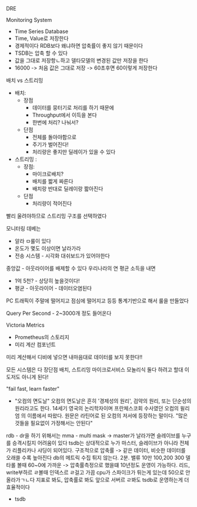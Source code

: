 
DRE

Monitoring System
- Time Series Database
- Time, Value로 저장한다
- 경제적이다 RDB보다 왜냐하면 압축률이 좋지 않기 때문이다
- TSDB는 압축 할 수 있다
- 값을 그대로 저장항ㄴ하고 델타모델의 변경된 값만 저장을 한다
- 16000 -> 처음 값은 그대로 저장 -> 60초후면 60이렇게 저장한다

배치 vs 스트리밍
- 배치: 
	- 장점
		- 데이터를 뭉터기로 처리를 하기 때문에 
		- Throughput에서 이득을 본다
		- 한번에 처리? 나눠서?
	- 단점
		- 전체를 돌아야함으로
		- 주기가 벌어진다! 
		- 처리량은 좋지만 딜레이가 있을 수 있다
- 스트리밍 : 
	- 장점: 
		- 마이크로배치?
		- 배치를 짧게 짜른다
		- 배치랑 반대로 딜레이랑 짧아진다
	- 단점
		- 처리량이 적어진다

빨리 울려야하므로 스트리밍 구조를 선택하였다


모니터링 데베는
- 알라 ㅁ룰이 있다
- 온도가 몇도 이상이면 날라가라
- 전송 시스템 - 시각화 대쉬보드가 있어야한다

중앙값 - 아웃라이어를 배제할 수 있다
우리나라의 연 평균 소득을 내면
- 1억 5천? - 상당히 높을것이다!
- 평균 - 아웃라이어 - 데이터오염된다

PC 트래픽이 주말에 떨어지고 점심에 떨어지고 등등 
통계기반으로 해서 룰을 만들었다

Query Per Second - 2~3000개 정도 들어온다

Victoria Metrics
- Prometheus의 스토리지
- 미리 계산 컴포넌트

미리 계산해서 디비에 넣으면 내마음대로 데이터를 보지 못한다!!

모든 시스템은 다 장단점
배치, 스트리밍
마이크로서비스 모놀리식
둘다 하려고 할대 이도저도 아니게 된다!

"fail fast, learn faster"
- "오컴의 면도날"
오컴의 면도날은 흔히 '경제성의 원리', 검약의 원리, 또는 단순성의 원리라고도 한다. 14세기 영국의 논리학자이며 프란체스코회 수사였던 오컴의 윌리엄 의 이름에서 따왔다. 원문은 라틴어로 된 오컴의 저서에 등장하는 말이다. "많은 것들을 필요없이 가정해서는 안된다"

rdb - dr을 하기 위해서는
mma - multi  mask -> master가 날라가면 
슬레이브를 누구를 승격시킬지
어려움이 있다
tsdb는 상대적으로 누가 마스터, 슬레이브가 아니라 전체가 리플리카나 샤딩이 되어있다. 구조적으로 압축률 -> 같은 데이터, 비슷한 데이터를 오래쓸 수록 높아진다
db의 메트릭 수집 튀지 않는다. 2분. 밸류 10만 100,200 300 델타롤 볼때 60~0에 가까운 -> 압축률측정으로 했을떄 10년정도 운영이 가능하다. 
리드, write부하르 ㄹ볼때 인덱스르 ㄹ걸고 가끔 cpu가 스파이크가 튀는게 있는데
50으로 안올라가ㄱㄴ다
지표로 봐도, 압축률로 봐도 앞으로 서버르 ㄹ봐도 tsdb로 운영하는게 더 효율적이다

- tsdb 